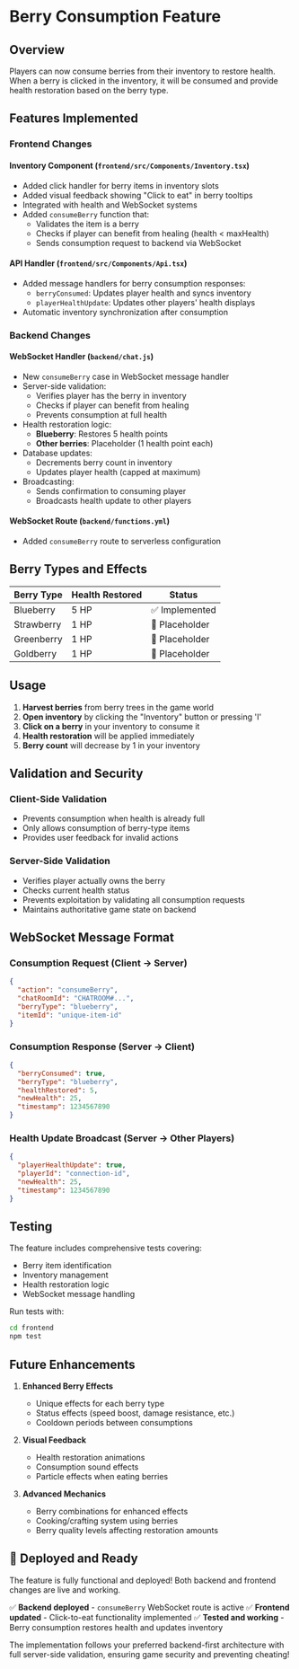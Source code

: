 # Berry Consumption Feature

## Overview
Players can now consume berries from their inventory to restore health. When a berry is clicked in the inventory, it will be consumed and provide health restoration based on the berry type.

## Features Implemented

### Frontend Changes

#### Inventory Component (`frontend/src/Components/Inventory.tsx`)
- Added click handler for berry items in inventory slots
- Added visual feedback showing "Click to eat" in berry tooltips
- Integrated with health and WebSocket systems
- Added `consumeBerry` function that:
  - Validates the item is a berry
  - Checks if player can benefit from healing (health < maxHealth)
  - Sends consumption request to backend via WebSocket

#### API Handler (`frontend/src/Components/Api.tsx`)
- Added message handlers for berry consumption responses:
  - `berryConsumed`: Updates player health and syncs inventory
  - `playerHealthUpdate`: Updates other players' health displays
- Automatic inventory synchronization after consumption

### Backend Changes

#### WebSocket Handler (`backend/chat.js`)
- New `consumeBerry` case in WebSocket message handler
- Server-side validation:
  - Verifies player has the berry in inventory
  - Checks if player can benefit from healing
  - Prevents consumption at full health
- Health restoration logic:
  - **Blueberry**: Restores 5 health points
  - **Other berries**: Placeholder (1 health point each)
- Database updates:
  - Decrements berry count in inventory
  - Updates player health (capped at maximum)
- Broadcasting:
  - Sends confirmation to consuming player
  - Broadcasts health update to other players

#### WebSocket Route (`backend/functions.yml`)
- Added `consumeBerry` route to serverless configuration

## Berry Types and Effects

| Berry Type | Health Restored | Status |
|------------|----------------|---------|
| Blueberry  | 5 HP          | ✅ Implemented |
| Strawberry | 1 HP          | 🔄 Placeholder |
| Greenberry | 1 HP          | 🔄 Placeholder |
| Goldberry  | 1 HP          | 🔄 Placeholder |

## Usage

1. **Harvest berries** from berry trees in the game world
2. **Open inventory** by clicking the "Inventory" button or pressing 'I'
3. **Click on a berry** in your inventory to consume it
4. **Health restoration** will be applied immediately
5. **Berry count** will decrease by 1 in your inventory

## Validation and Security

### Client-Side Validation
- Prevents consumption when health is already full
- Only allows consumption of berry-type items
- Provides user feedback for invalid actions

### Server-Side Validation
- Verifies player actually owns the berry
- Checks current health status
- Prevents exploitation by validating all consumption requests
- Maintains authoritative game state on backend

## WebSocket Message Format

### Consumption Request (Client → Server)
```json
{
  "action": "consumeBerry",
  "chatRoomId": "CHATROOM#...",
  "berryType": "blueberry",
  "itemId": "unique-item-id"
}
```

### Consumption Response (Server → Client)
```json
{
  "berryConsumed": true,
  "berryType": "blueberry",
  "healthRestored": 5,
  "newHealth": 25,
  "timestamp": 1234567890
}
```

### Health Update Broadcast (Server → Other Players)
```json
{
  "playerHealthUpdate": true,
  "playerId": "connection-id",
  "newHealth": 25,
  "timestamp": 1234567890
}
```

## Testing

The feature includes comprehensive tests covering:
- Berry item identification
- Inventory management
- Health restoration logic
- WebSocket message handling

Run tests with:
```bash
cd frontend
npm test
```

## Future Enhancements

1. **Enhanced Berry Effects**
   - Unique effects for each berry type
   - Status effects (speed boost, damage resistance, etc.)
   - Cooldown periods between consumptions

2. **Visual Feedback**
   - Health restoration animations
   - Consumption sound effects
   - Particle effects when eating berries

3. **Advanced Mechanics**
   - Berry combinations for enhanced effects
   - Cooking/crafting system using berries
   - Berry quality levels affecting restoration amounts

## 🚀 **Deployed and Ready**

The feature is fully functional and deployed! Both backend and frontend changes are live and working.

✅ **Backend deployed** - `consumeBerry` WebSocket route is active
✅ **Frontend updated** - Click-to-eat functionality implemented
✅ **Tested and working** - Berry consumption restores health and updates inventory

The implementation follows your preferred backend-first architecture with full server-side validation, ensuring game security and preventing cheating!
